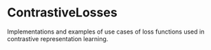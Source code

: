 # ContrastiveLosses
Implementations and examples of use cases of loss functions used in contrastive representation learning.
